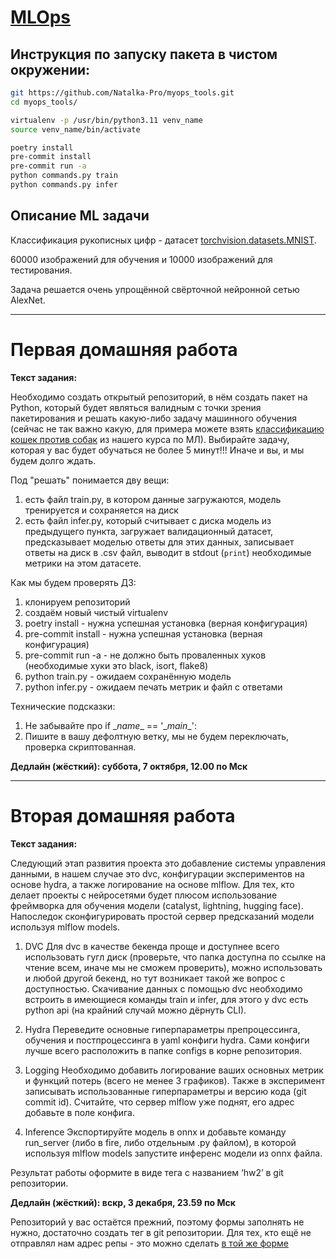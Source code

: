 # [MLOps](https://github.com/girafe-ai/mlops)

## Инструкция по запуску пакета в чистом окружении:
```bash
git https://github.com/Natalka-Pro/myops_tools.git
cd myops_tools/
```

```bash
virtualenv -p /usr/bin/python3.11 venv_name
source venv_name/bin/activate
```

```bash
poetry install
pre-commit install
pre-commit run -a
python commands.py train
python commands.py infer
```

## Описание ML задачи
Классификация рукописных цифр - датасет [torchvision.datasets.MNIST](https://pytorch.org/vision/main/generated/torchvision.datasets.MNIST.html).

60000 изображений для обучения и 10000 изображений для тестирования.

Задача решается очень упрощённой свёрточной нейронной сетью AlexNet.

---
# Первая домашняя работа
**Текст задания:**

Необходимо создать открытый репозиторий, в нём создать пакет на Python, который будет являться валидным с точки зрения пакетирования и решать какую-либо задачу машинного обучения (сейчас не так важно какую, для примера можете взять [классификацию кошек против собак](https://github.com/girafe-ai/ml-course/blob/master/week0_10_cnn/week10_cnn_seminar.ipynb) из нашего курса по МЛ). Выбирайте задачу, которая у вас будет обучаться не более 5 минут!!! Иначе и вы, и мы будем долго ждать.

Под "решать" понимается дву вещи:
1. есть файл train.py, в котором данные загружаются, модель тренируется и сохраняется на диск
2. есть файл infer.py, который считывает с диска модель из предыдущего пункта, загружает валидационный датасет, предсказывает моделью ответы для этих данных, записывает ответы на диск в .csv файл, выводит в stdout (`print`) необходимые метрики на этом датасете.

Как мы будем проверять ДЗ:
1. клонируем репозиторий
2. создаём новый чистый virtualenv
3. poetry install - нужна успешная установка (верная конфигурация)
4. pre-commit install - нужна успешная установка (верная конфигурация)
5. pre-commit run -a - не должно быть проваленных хуков (необходимые хуки это black, isort, flake8)
6. python train.py - ожидаем сохранённую модель
7. python infer.py - ожидаем печать метрик и файл с ответами

Технические подсказки:
1. Не забывайте про if \__name__ == '\__main__':
2. Пишите в вашу дефолтную ветку, мы не будем переключать, проверка скриптованная.

**Дедлайн (жёсткий): суббота, 7 октября, 12.00 по Мск**


---
# Вторая домашняя работа
**Текст задания:**

Следующий этап развития проекта это добавление системы управления данными, в нашем случае это dvc, конфигурации экспериментов на основе hydra, а также логирование на основе mlflow. Для тех, кто делает проекты с нейросетями будет плюсом использование фреймворка для обучения модели (catalyst, lightning, hugging face). Напоследок сконфигурировать простой сервер предсказаний модели используя mlflow models.

1. DVC
Для dvc в качестве бекенда проще и доступнее всего использовать гугл диск (проверьте, что папка доступна по ссылке на чтение всем, иначе мы не сможем проверить), можно использовать и любой другой бекенд, но тут возникает такой же вопрос с доступностью.
Скачивание данных с помощью dvc необходимо встроить в имеющиеся команды train и infer, для этого у dvc есть python api (на крайний случай можно дёрнуть CLI).

2. Hydra
Переведите основные гиперпараметры препроцессинга, обучения и постпроцессинга в yaml конфиги hydra. Сами конфиги лучше всего расположить в папке configs в корне репозитория.

3. Logging
Необходимо добавить логирование ваших основных метрик и функций потерь (всего не менее 3 графиков). Также в эксперимент записывать использованные гиперпараметры и версию кода (git commit id). Считайте, что сервер mlflow уже поднят, его адрес добавьте в поле конфига.

4. Inference
Экспортируйте модель в onnx и добавьте команду run_server (либо в fire, либо отдельным .py файлом), в которой используя mlflow models запустите инференс модели из onnx файла.

Результат работы оформите в виде тега с названием ‘hw2’ в git репозитории.

**Дедлайн (жёсткий): вскр, 3 декабря, 23.59 по Мск**

Репозиторий у вас остаётся прежний, поэтому формы заполнять не нужно, достаточно создать тег в git репозитории. Для тех, кто ещё не отправлял нам адрес репы - это можно сделать [в той же форме](https://docs.google.com/forms/d/e/1FAIpQLSfLlurK3Z3KQNnobvvKD8ObZ5NVdaiwf57jaVVHnHoautivpw/viewform?usp=sf_link)
